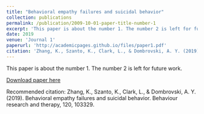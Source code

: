 ```yaml
---
title: "Behavioral empathy failures and suicidal behavior"
collection: publications
permalink: /publication/2009-10-01-paper-title-number-1
excerpt: 'This paper is about the number 1. The number 2 is left for future work.'
date: 2019
venue: 'Journal 1'
paperurl: 'http://academicpages.github.io/files/paper1.pdf'
citation: 'Zhang, K., Szanto, K., Clark, L., & Dombrovski, A. Y. (2019). Behavioral empathy failures and suicidal behavior. Behaviour research and therapy, 120, 103329.'
---
```

This paper is about the number 1. The number 2 is left for future work.

[Download paper here](http://academicpages.github.io/files/paper1.pdf)

Recommended citation: Zhang, K., Szanto, K., Clark, L., & Dombrovski, A. Y. (2019). Behavioral empathy failures and suicidal behavior. Behaviour research and therapy, 120, 103329.
